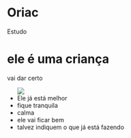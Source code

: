 # Oriac
Estudo
<!doctype HTML>
<html>
	<head>
		<title>Início do Projeto</title>
		<meta charset="UTF-8">
		<meta name="viewport" content="width=device-width, initial-scale=1.0">
		<link rel="stylesheet" href="/style.css" />
	</head>
	<body>
		<h1>ele é uma criança</h1>
		<p>vai dar certo</p>
		<ul>
          <img src="https://www.google.com/search?q=menino+feio&tbm=isch&ved=2ahUKEwj44f6_joX-AhVrBrkGHU0WBWkQ2-cCegQIABAC&oq=menino+feio&gs_lcp=ChJtb2JpbGUtZ3dzLXdpei1pbWcQAzoECCMQJzoECAAQAzoICAAQgAQQsQM6BQgAEIAEOgcIABCKBRBDOgcIIxDqAhAnUPsKWM85YJtBaAFwAHgAgAG3AYgBtBOSAQQwLjE2mAEAoAEBsAEFwAEB&sclient=mobile-gws-wiz-img&ei=UkQmZPjwDeuM5OUPzayUyAY&bih=783&biw=393&client=ms-android-xiaomi-rvo3&prmd=mniv#imgrc=jFmXGDmT8NrTCM">
			<li>Ele já está melhor</li></li>
			<li>fique tranquila</li>
			<li>calma</li>
			<li>ele vai ficar bem</li>
			<li>talvez indiquem o que já está fazendo</li>
		</ul>
